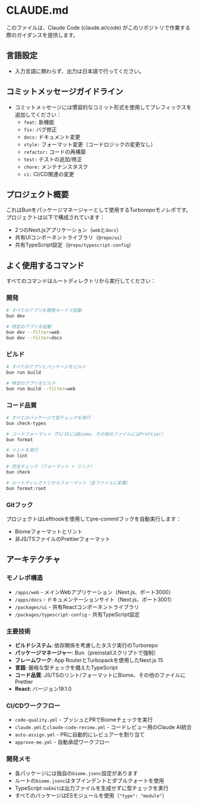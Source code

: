 # CLAUDE.md

このファイルは、Claude Code (claude.ai/code) がこのリポジトリで作業する際のガイダンスを提供します。

## 言語設定

- 入力言語に関わらず、出力は日本語で行ってください。

## コミットメッセージガイドライン

- コミットメッセージには慣習的なコミット形式を使用してプレフィックスを追加してください：
  - `feat:` 新機能
  - `fix:` バグ修正
  - `docs:` ドキュメント変更
  - `style:` フォーマット変更（コードロジックの変更なし）
  - `refactor:` コードの再構築
  - `test:` テストの追加/修正
  - `chore:` メンテナンスタスク
  - `ci:` CI/CD関連の変更

## プロジェクト概要

これはBunをパッケージマネージャーとして使用するTurborepoモノレポです。プロジェクトは以下で構成されています：

- 2つのNext.jsアプリケーション（`web`と`docs`）
- 共有UIコンポーネントライブラリ（`@repo/ui`）
- 共有TypeScript設定（`@repo/typescript-config`）

## よく使用するコマンド

すべてのコマンドはルートディレクトリから実行してください：

### 開発

```bash
# すべてのアプリを開発モードで起動
bun dev

# 特定のアプリを起動
bun dev --filter=web
bun dev --filter=docs
```

### ビルド

```bash
# すべてのアプリとパッケージをビルド
bun run build

# 特定のアプリをビルド
bun run build --filter=web
```

### コード品質

```bash
# すべてのパッケージで型チェックを実行
bun check-types

# コードフォーマット（TS/JSにはBiome、その他のファイルにはPrettier）
bun format

# リントを実行
bun lint

# 完全チェック（フォーマット + リント）
bun check

# ルートディレクトリからフォーマット（全ファイルに影響）
bun format:root
```

### Gitフック

プロジェクトはLefthookを使用してpre-commitフックを自動実行します：

- Biomeフォーマットとリント
- 非JS/TSファイルのPrettierフォーマット

## アーキテクチャ

### モノレポ構造

- `/apps/web` - メインWebアプリケーション（Next.js、ポート3000）
- `/apps/docs` - ドキュメンテーションサイト（Next.js、ポート3001）
- `/packages/ui` - 共有Reactコンポーネントライブラリ
- `/packages/typescript-config` - 共有TypeScript設定

### 主要技術

- **ビルドシステム**: 依存関係を考慮したタスク実行のTurborepo
- **パッケージマネージャー**: Bun（preinstallスクリプトで強制）
- **フレームワーク**: App RouterとTurbopackを使用したNext.js 15
- **言語**: 厳格な型チェックを備えたTypeScript
- **コード品質**: JS/TSのリント/フォーマットにBiome、その他のファイルにPrettier
- **React**: バージョン19.1.0

### CI/CDワークフロー

- `code-quality.yml` - プッシュとPRでBiomeチェックを実行
- `claude.yml`と`claude-code-review.yml` - コードレビュー用のClaude AI統合
- `auto-assign.yml` - PRに自動的にレビュアーを割り当て
- `approve-me.yml` - 自動承認ワークフロー

### 開発メモ

- 各パッケージには独自の`biome.jsonc`設定があります
- ルートの`biome.jsonc`はタブインデントとダブルクォートを使用
- TypeScript `noEmit`は出力ファイルを生成せずに型チェックを実行
- すべてのパッケージはESモジュールを使用（`"type": "module"`）
